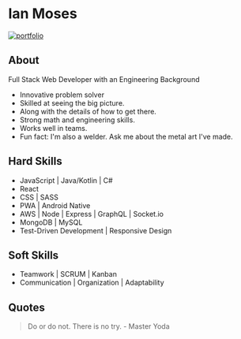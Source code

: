 # Ian Moses
[![portfolio](https://img.shields.io/badge/website-informational)](https://moses-ian.github.io/portfolio/)

## About
Full Stack Web Developer with an Engineering Background
- Innovative problem solver
- Skilled at seeing the big picture.
- Along with the details of how to get there.
- Strong math and engineering skills.
- Works well in teams.
- Fun fact: I'm also a welder. Ask me about the metal art I've made.

## Hard Skills
- JavaScript | Java/Kotlin | C#
- React
- CSS | SASS
- PWA | Android Native
- AWS | Node | Express | GraphQL | Socket.io
- MongoDB | MySQL
- Test-Driven Development | Responsive Design

## Soft Skills
- Teamwork | SCRUM | Kanban
- Communication | Organization | Adaptability

## Quotes
> Do or do not. There is no try. - Master Yoda